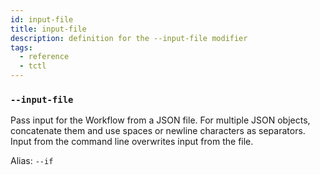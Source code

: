 ```yaml
---
id: input-file
title: input-file
description: definition for the --input-file modifier
tags:
  - reference
  - tctl
---
```


### `--input-file`

Pass input for the Workflow from a JSON file.
For multiple JSON objects, concatenate them and use spaces or newline characters as separators.
Input from the command line overwrites input from the file.

Alias: `--if`

